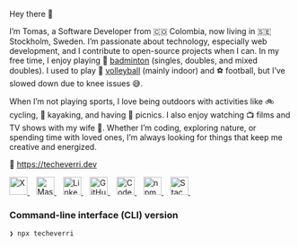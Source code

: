 Hey there 👋

I’m Tomas, a Software Developer from 🇨🇴 Colombia, now living in 🇸🇪 Stockholm,
Sweden. I’m passionate about technology, especially web development, and I
contribute to open-source projects when I can. In my free time, I enjoy playing
🏸
[badminton](https://badmintonsweden.tournamentsoftware.com/player-profile/c51332aa-ffdc-47aa-9d28-281ed4108d03)
(singles, doubles, and mixed doubles). I used to play 🏐
[volleyball](https://kthvolleyball.com/) (mainly indoor) and ⚽️ football, but
I’ve slowed down due to knee issues 😅.

When I’m not playing sports, I love being outdoors with activities like 🚲
cycling, 🛶 kayaking, and having 🧺 picnics. I also enjoy watching 📺 films and
TV shows with my wife 👰. Whether I’m coding, exploring nature, or spending time
with loved ones, I’m always looking for things that keep me creative and
energized.

🔗 <https://techeverri.dev>

<a title="X" href="https://x.com/TomasEcheverri">
  <img
    height="32"
    width="32"
    alt="X"
    src="https://unpkg.com/super-tiny-icons@0.6.0/images/svg/x.svg"
  />
</a>
&nbsp;&nbsp;
<a rel="me" title="Mastodon" href="https://mastodon.social/@techeverri">
  <img
    height="32"
    width="32"
    alt="Mastodon"
    src="https://unpkg.com/super-tiny-icons@latest/images/svg/mastodon.svg"
  />
</a>
&nbsp;&nbsp;
<a title="LinkedIn" href="https://www.linkedin.com/in/tomechval/">
  <img
    height="32"
    width="32"
    alt="LinkedIn"
    src="https://unpkg.com/super-tiny-icons@latest/images/svg/linkedin.svg"
  />
</a>
&nbsp;&nbsp;
<a title="GitHub" href="https://github.com/techeverri">
  <img
    height="32"
    width="32"
    alt="GitHub"
    src="https://unpkg.com/super-tiny-icons@latest/images/svg/github.svg"
  />
</a>
&nbsp;&nbsp;
<a title="CodePen" href="https://codepen.io/techeverri">
  <img
    height="32"
    width="32"
    alt="CodePen"
    src="https://unpkg.com/super-tiny-icons@latest/images/svg/codepen.svg"
  />
</a>
&nbsp;&nbsp;
<a title="npm" href="https://www.npmjs.com/~techeverri">
  <img
    height="32"
    width="32"
    alt="npm"
    src="https://unpkg.com/super-tiny-icons@latest/images/svg/npm.svg"
  />
</a>
&nbsp;&nbsp;
<a
  title="Stack Overflow"
  href="https://stackoverflow.com/users/1416747/tomas-echeverri"
>
  <img
    height="32"
    width="32"
    alt="Stack Overflow"
    src="https://unpkg.com/super-tiny-icons@latest/images/svg/stackoverflow.svg"
  />
</a>
&nbsp;&nbsp;

### Command-line interface (CLI) version

```shell
❯ npx techeverri
```
